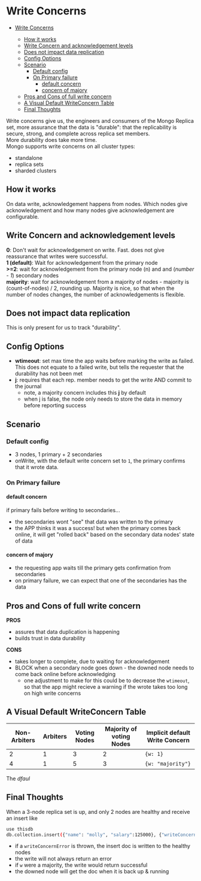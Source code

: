 # Write Concerns

- [Write Concerns](#write-concerns)

  - [How it works](#how-it-works)
  - [Write Concern and acknowledgement levels](#write-concern-and-acknowledgement-levels)
  - [Does not impact data replication](#does-not-impact-data-replication)
  - [Config Options](#config-options)
  - [Scenario](#scenario)
    - [Default config](#default-config)
    - [On Primary failure](#on-primary-failure)
      - [default concern](#default-concern)
      - [concern of majory](#concern-of-majory)
  - [Pros and Cons of full write concern](#pros-and-cons-of-full-write-concern)
  - [A Visual Default WriteConcern Table](#a-visual-default-writeconcern-table)
  - [Final Thoughts](#final-thoughts)

Write concerns give us, the engineers and consumers of the Mongo Replica set, more assurance that the data is "durable": that the replicability is secure, strong, and complete across replica set members.  
More durability does take more time.  
Mongo supports write concerns on all cluster types:

- standalone
- replica sets
- sharded clusters

## How it works

On data write, acknowledgement happens from nodes. Which nodes give acknowledgement and how many nodes give acknowledgement are configurable.

## Write Concern and acknowledgement levels

**0**: Don't wait for acknowledgement on write. Fast. does not give reassurance that writes were successful.  
**1 (default)**: Wait for acknowledgement from the primary node  
**>=2**: wait for acknowledgement from the primary node (n) and and (_number - 1_) secondary nodes  
**majority**: wait for acknowledgement from a majority of nodes - majority is (count-of-nodes) / 2, rounding up. Majority is nice, so that when the number of nodes changes, the number of acknowledgements is flexible.

## Does not impact data replication

This is only present for us to track "durability".

## Config Options

- **wtimeout**: set max time the app waits before marking the write as failed. This does not equate to a failed write, but tells the requester that the durability has not been met
- **j**: requires that each rep. member needs to get the write AND commit to the journal
  - note, a majority concern includes this **j** by default
  - when j is false, the node only needs to store the data in memory before reporting success

## Scenario

### Default config

- 3 nodes, 1 primary + 2 secondaries
- onWrite, with the default write concern set to `1`, the primary confirms that it wrote data.

### On Primary failure

#### default concern

if primary fails before writing to secondaries...

- the secondaries wont "see" that data was written to the primary
- the APP thinks it was a success! but when the primary comes back online, it will get "rolled back" based on the secondary data nodes' state of data

#### concern of majory

- the requesting app waits till the primary gets confirmation from secondaries
- on primary failure, we can expect that one of the secondaries has the data

## Pros and Cons of full write concern

**PROS**

- assures that data duplication is happening
- builds trust in data durability

**CONS**

- takes longer to complete, due to waiting for acknowledgement
- BLOCK when a secondary node goes down - the downed node needs to come back online before acknowledging
  - one adjustment to make for this could be to decrease the `wtimeout`, so that the app might recieve a warning if the wrote takes too long on high write concerns

## A Visual Default WriteConcern Table

| Non-Arbiters | Arbiters | Voting Nodes | Majority of voting Nodes | Implicit default Write Concern |
| ------------ | -------- | ------------ | ------------------------ | ------------------------------ |
| 2            | 1        | 3            | 2                        | `{w: 1}`                       |
| 4            | 1        | 5            | 3                        | `{w: "majority"}`              |

The _dfaul_

## Final Thoughts

When a 3-node replica set is up, and only 2 nodes are healthy and receive an insert like

```bash
use thisdb
db.collection.insert({"name": "molly", "salary":125000}, {"writeConcern": {"w": 3, "wtimeout": 1000}})
```

- if a `writeConcernError` is thrown, the insert doc is written to the healthy nodes
- the write will not always return an error
- if `w` were a majority, the write would return successful
- the downed node will get the doc when it is back up & running
